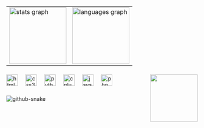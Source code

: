  <table>
  <tr>
    <td>
      <img src="https://github-readme-stats.vercel.app/api?username=NSMarcely&hide_title=false&hide_rank=false&show_icons=true&include_all_commits=true&count_private=true&disable_animations=false&theme=tokyonight&locale=en&hide_border=false" height="150" alt="stats graph"  />    </a>
    </td>
    <td>
      <a href="https://github.com/v1ih">
         <img src="https://github-readme-stats.vercel.app/api/top-langs?username=NSMarcely&locale=en&hide_title=false&layout=compact&card_width=320&langs_count=7&theme=tokyonight&hide_border=false" height="150" alt="languages graph"  /> 
  
  
  </tr>
</table>


###

<img align="right" height="125" src="https://i.gifer.com/Pak.gif"  />
<div>
  <img src="https://cdn.jsdelivr.net/gh/devicons/devicon/icons/html5/html5-original.svg" height="30" alt="html5 logo"  />
  <img width="12" />
  <img src="https://cdn.jsdelivr.net/gh/devicons/devicon/icons/css3/css3-original.svg" height="30" alt="css3 logo"  />
  <img width="12" />
  <img src="https://cdn.jsdelivr.net/gh/devicons/devicon/icons/python/python-original.svg" height="30" alt="python logo"  />
  <img width="12" />
  <img src="https://cdn.jsdelivr.net/gh/devicons/devicon/icons/cplusplus/cplusplus-original.svg" height="30" alt="cplusplus logo"  />
  <img width="12" />
  <img src="https://cdn.jsdelivr.net/gh/devicons/devicon/icons/java/java-original.svg" height="30" alt="java logo"  />
  <img width="12" />
  <img src="https://cdn.jsdelivr.net/gh/devicons/devicon/icons/php/php-original.svg" height="30" alt="php logo"  /> 
</div>

###

<picture>
  <source media="(prefers-color-scheme: dark)" srcset="https://raw.githubusercontent.com/NS/NS/output/github-snake-dark.svg" />
  <source media="(prefers-color-scheme: light)" srcset="https://raw.githubusercontent.com/NS/NS/output/github-snake.svg" />
  <img alt="github-snake" src="https://raw.githubusercontent.com/N/NS/output/github-snake.svg" />
</picture>

###
